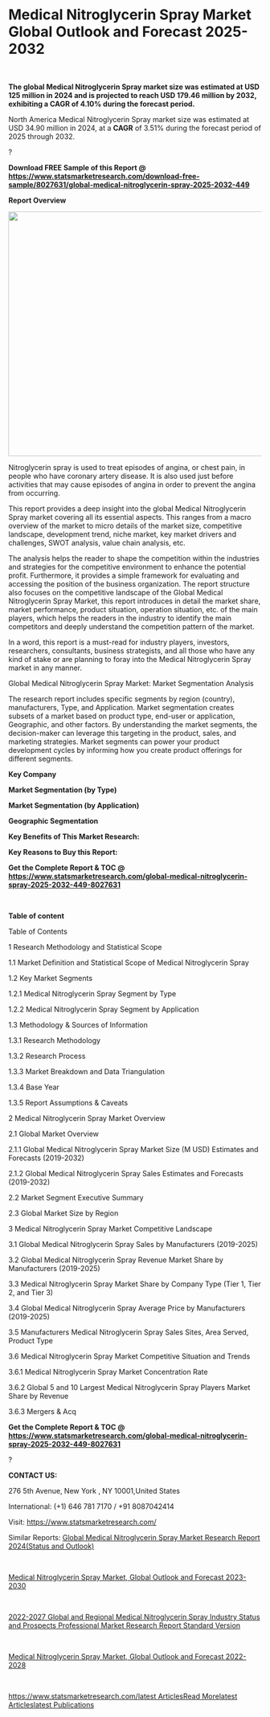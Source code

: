 <h1>Medical Nitroglycerin Spray Market Global Outlook and Forecast 2025-2032</h1><br/><p><strong>The global Medical Nitroglycerin Spray market size was estimated at USD 125 million in 2024 and is projected to reach USD 179.46 million by 2032, exhibiting a <strong>CAGR</strong> of 4.10% during the forecast period.</strong></p>
 
 
 
 <p>North America Medical Nitroglycerin Spray market size was estimated at USD 34.90 million in 2024, at a <strong>CAGR</strong> of 3.51% during the forecast period of 2025 through 2032.</p>
 
 
 
 <p>? </p>
 
 
 
 <p><strong>Download FREE Sample of this Report @ <a href="https://www.statsmarketresearch.com/download-free-sample/8027631/global-medical-nitroglycerin-spray-2025-2032-449">https://www.statsmarketresearch.com/download-free-sample/8027631/global-medical-nitroglycerin-spray-2025-2032-449</a></strong></p>
 
 
 
 <p><strong>Report Overview</strong></p>
 
 
 
 <p><img alt="" src="https://www.grandresearchstore.com/assets/report-images/MedicalNitroglycerinSprayMarket.png" style="width: 731px; height: 487px;" /></p>
 
 
 
 <p>Nitroglycerin spray is used to treat episodes of angina, or chest pain, in people who have coronary artery disease. It is also used just before activities that may cause episodes of angina in order to prevent the angina from occurring.</p>
 
 
 
 <p>This report provides a deep insight into the global Medical Nitroglycerin Spray market covering all its essential aspects. This ranges from a macro overview of the market to micro details of the market size, competitive landscape, development trend, niche market, key market drivers and challenges, SWOT analysis, value chain analysis, etc.</p>
 
 
 
 <p>The analysis helps the reader to shape the competition within the industries and strategies for the competitive environment to enhance the potential profit. Furthermore, it provides a simple framework for evaluating and accessing the position of the business organization. The report structure also focuses on the competitive landscape of the Global Medical Nitroglycerin Spray Market, this report introduces in detail the market share, market performance, product situation, operation situation, etc. of the main players, which helps the readers in the industry to identify the main competitors and deeply understand the competition pattern of the market.</p>
 
 
 
 <p>In a word, this report is a must-read for industry players, investors, researchers, consultants, business strategists, and all those who have any kind of stake or are planning to foray into the Medical Nitroglycerin Spray market in any manner.</p>
 
 
 
 <p>Global Medical Nitroglycerin Spray Market: Market Segmentation Analysis</p>
 
 
 
 <p>The research report includes specific segments by region (country), manufacturers, Type, and Application. Market segmentation creates subsets of a market based on product type, end-user or application, Geographic, and other factors. By understanding the market segments, the decision-maker can leverage this targeting in the product, sales, and marketing strategies. Market segments can power your product development cycles by informing how you create product offerings for different segments.</p>
 
 
 
 <p><strong>Key Company</strong></p>
 
 
 
 <p><strong>Market Segmentation (by Type)</strong></p>
 
 
 
 <p><strong>Market Segmentation (<strong>by Application</strong>)</strong></p>
 
 
 
 <p><strong>Geographic Segmentation</strong></p>
 
 
 
 <p><strong>Key Benefits of This Market Research:</strong></p>
 
 
 
 <p><strong>Key <strong>Reasons to Buy</strong> this Report:</strong></p>
 
 
 
 <div><b>Get the Complete Report & TOC @ <a href="https://www.statsmarketresearch.com/global-medical-nitroglycerin-spray-2025-2032-449-8027631">https://www.statsmarketresearch.com/global-medical-nitroglycerin-spray-2025-2032-449-8027631</a></b></div>
 
 
 
 <p><br />
 
 <b>Table of content</b></p>
 
 
 
 <p>Table of Contents<br />
 
 1 Research Methodology and Statistical Scope<br />
 
 1.1 Market Definition and Statistical Scope of Medical Nitroglycerin Spray<br />
 
 1.2 Key Market Segments<br />
 
 1.2.1 Medical Nitroglycerin Spray Segment by Type<br />
 
 1.2.2 Medical Nitroglycerin Spray Segment by Application<br />
 
 1.3 Methodology & Sources of Information<br />
 
 1.3.1 Research Methodology<br />
 
 1.3.2 Research Process<br />
 
 1.3.3 Market Breakdown and Data Triangulation<br />
 
 1.3.4 Base Year<br />
 
 1.3.5 Report Assumptions & Caveats<br />
 
 2 Medical Nitroglycerin Spray Market Overview<br />
 
 2.1 Global Market Overview<br />
 
 2.1.1 Global Medical Nitroglycerin Spray Market Size (M USD) Estimates and Forecasts (2019-2032)<br />
 
 2.1.2 Global Medical Nitroglycerin Spray Sales Estimates and Forecasts (2019-2032)<br />
 
 2.2 Market Segment Executive Summary<br />
 
 2.3 Global Market Size by Region<br />
 
 3 Medical Nitroglycerin Spray Market Competitive Landscape<br />
 
 3.1 Global Medical Nitroglycerin Spray Sales by Manufacturers (2019-2025)<br />
 
 3.2 Global Medical Nitroglycerin Spray Revenue Market Share by Manufacturers (2019-2025)<br />
 
 3.3 Medical Nitroglycerin Spray Market Share by Company Type (Tier 1, Tier 2, and Tier 3)<br />
 
 3.4 Global Medical Nitroglycerin Spray Average Price by Manufacturers (2019-2025)<br />
 
 3.5 Manufacturers Medical Nitroglycerin Spray Sales Sites, Area Served, Product Type<br />
 
 3.6 Medical Nitroglycerin Spray Market Competitive Situation and Trends<br />
 
 3.6.1 Medical Nitroglycerin Spray Market Concentration Rate<br />
 
 3.6.2 Global 5 and 10 Largest Medical Nitroglycerin Spray Players Market Share by Revenue<br />
 
 3.6.3 Mergers & Acq</p>
 
 
 
 <div><b>Get the Complete Report & TOC @ <a href="https://www.statsmarketresearch.com/global-medical-nitroglycerin-spray-2025-2032-449-8027631">https://www.statsmarketresearch.com/global-medical-nitroglycerin-spray-2025-2032-449-8027631</a></b></div>
 
 
 
 <p>? </p>
 
 
 
 <p><b>CONTACT US:</b><br />
 
 276 5th Avenue, New York , NY 10001,United States<br />
 
 International: (+1) 646 781 7170 / +91 8087042414<br />
 
 Visit: <a href="https://www.statsmarketresearch.com/">https://www.statsmarketresearch.com/</a><br />
 
 Similar Reports: <a href="https://www.statsmarketresearch.com/global-medical-nitroglycerin-spray-2025-2032-449-8027631">Global Medical Nitroglycerin Spray Market Research Report 2024(Status and Outlook)</a><br />
 
 <br />
 
 <a href="https://www.statsmarketresearch.com/global-medical-nitroglycerin-spray-2025-2032-449-8027631">Medical Nitroglycerin Spray Market, Global Outlook and Forecast 2023-2030</a><br />
 
 <br />
 
 <a href="https://www.statsmarketresearch.com/global-medical-nitroglycerin-spray-2025-2032-449-8027631">2022-2027 Global and Regional Medical Nitroglycerin Spray Industry Status and Prospects Professional Market Research Report Standard Version</a><br />
 
 <br />
 
 <a href="https://www.statsmarketresearch.com/global-medical-nitroglycerin-spray-2025-2032-449-8027631">Medical Nitroglycerin Spray Market, Global Outlook and Forecast 2022-2028</a><br />
 
 <br />
 
 <a href="https://gyeongbokgung.com">https://www.statsmarketresearch.com/</a><a href="https://hallyeomaritime.com">latest Articles</a><a href="https://jingwansa.com">Read More</a><a href="https://nguoiviet.jp/">latest Articles</a><a href="https://www.intelmarketresearch.com/">latest Publications</a></p>